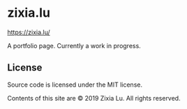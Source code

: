 # zixia.lu

https://zixia.lu/

A portfolio page. Currently a work in progress.

## License

Source code is licensed under the MIT license.

Contents of this site are © 2019 Zixia Lu. All rights reserved.
